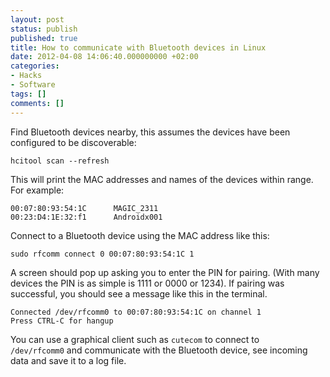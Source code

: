 ```yaml
---
layout: post
status: publish
published: true
title: How to communicate with Bluetooth devices in Linux
date: 2012-04-08 14:06:40.000000000 +02:00
categories:
- Hacks
- Software
tags: []
comments: []
---
```

Find Bluetooth devices nearby, this assumes the devices have been configured to be discoverable:

```
hcitool scan --refresh
```

This will print the MAC addresses and names of the devices within range. For example:

```
00:07:80:93:54:1C      MAGIC_2311
00:23:D4:1E:32:f1      Androidx001
```

Connect to a Bluetooth device using the MAC address like this:

```
sudo rfcomm connect 0 00:07:80:93:54:1C 1
```

A screen should pop up asking you to enter the PIN for pairing. (With many devices the PIN is as simple is 1111 or 0000 or 1234). If pairing was successful, you should see a message like this in the terminal.

```
Connected /dev/rfcomm0 to 00:07:80:93:54:1C on channel 1
Press CTRL-C for hangup
```

You can use a graphical client such as `cutecom` to connect to `/dev/rfcomm0` and communicate with the Bluetooth device, see incoming data and save it to a log file.
